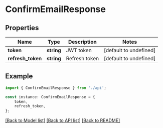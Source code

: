 # ConfirmEmailResponse


## Properties

Name | Type | Description | Notes
------------ | ------------- | ------------- | -------------
**token** | **string** | JWT token | [default to undefined]
**refresh_token** | **string** | Refresh token | [default to undefined]

## Example

```typescript
import { ConfirmEmailResponse } from './api';

const instance: ConfirmEmailResponse = {
    token,
    refresh_token,
};
```

[[Back to Model list]](../README.md#documentation-for-models) [[Back to API list]](../README.md#documentation-for-api-endpoints) [[Back to README]](../README.md)
